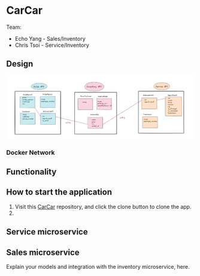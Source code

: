 # CarCar

Team:

* Echo Yang - Sales/Inventory
* Chris Tsoi - Service/Inventory

## **Design**

![Image of model design](/design.png "Design")

### Docker Network 


## **Functionality**


## **How to start the application**

1. Visit this [CarCar](https://gitlab.com/christstststs/project-beta) repository, and click the clone button to clone the app.
2. 



## **Service microservice**


## **Sales microservice**

Explain your models and integration with the inventory
microservice, here.

